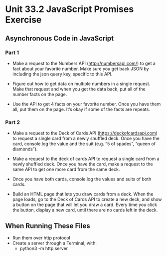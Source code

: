 # Unit 33.2 JavaScript Promises Exercise
## Asynchronous Code in JavaScript
### Part 1
- Make a request to the Numbers API (http://numbersapi.com/) to get a fact about your favorite number. Make sure you get back JSON by including the json query key, specific to this API.

- Figure out how to get data on multiple numbers in a single request. Make that request and when you get the data back, put all of the number facts on the page.

- Use the API to get 4 facts on your favorite number. Once you have them all, put them on the page. It’s okay if some of the facts are repeats.

### Part 2
- Make a request to the Deck of Cards API (https://deckofcardsapi.com) to request a single card from a newly shuffled deck. Once you have the card, console.log the value and the suit (e.g. “5 of spades”, “queen of diamonds”).

- Make a request to the deck of cards API to request a single card from a newly shuffled deck. Once you have the card, make a request to the same API to get one more card from the same deck.

- Once you have both cards, console.log the values and suits of both cards.

- Build an HTML page that lets you draw cards from a deck. When the page loads, go to the Deck of Cards API to create a new deck, and show a button on the page that will let you draw a card. Every time you click the button, display a new card, until there are no cards left in the deck.

## When Running These Files
- Run them over http protocol
- Create a server through a Terminal, with:
    - python3 -m http.server